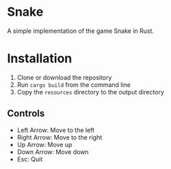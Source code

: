 # Snake

A simple implementation of the game Snake in Rust.

# Installation

1. Clone or download the repository
2. Run `cargo build` from the command line
3. Copy the `resources` directory to the output directory

## Controls

* Left Arrow: Move to the left
* Right Arrow: Move to the right
* Up Arrow: Move up
* Down Arrow: Move down
* Esc: Quit